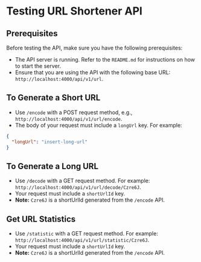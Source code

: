 # Testing URL Shortener API

## Prerequisites

Before testing the API, make sure you have the following prerequisites:

- The API server is running. Refer to the `README.md` for instructions on how to start the server.
- Ensure that you are using the API with the following base URL: `http://localhost:4000/api/v1/url`.

## To Generate a Short URL

- Use `/encode` with a POST request method, e.g., `http://localhost:4000/api/v1/url/encode`.
- The body of your request must include a `longUrl` key. For example:

```json
{
  "longUrl": "insert-long-url"
}
```

## To Generate a Long URL

- Use `/decode` with a GET request method. For example: `http://localhost:4000/api/v1/url/decode/Czre6J`.
- Your request must include a `shortUrlId` key.
- **Note:** `Czre6J` is a shortUrlId generated from the `/encode` API.

## Get URL Statistics

- Use `/statistic` with a GET request method. For example: `http://localhost:4000/api/v1/url/statistic/Czre6J`.
- Your request must include a `shortUrlId` key.
- **Note:** `Czre6J` is a shortUrlId generated from the `/encode` API.

